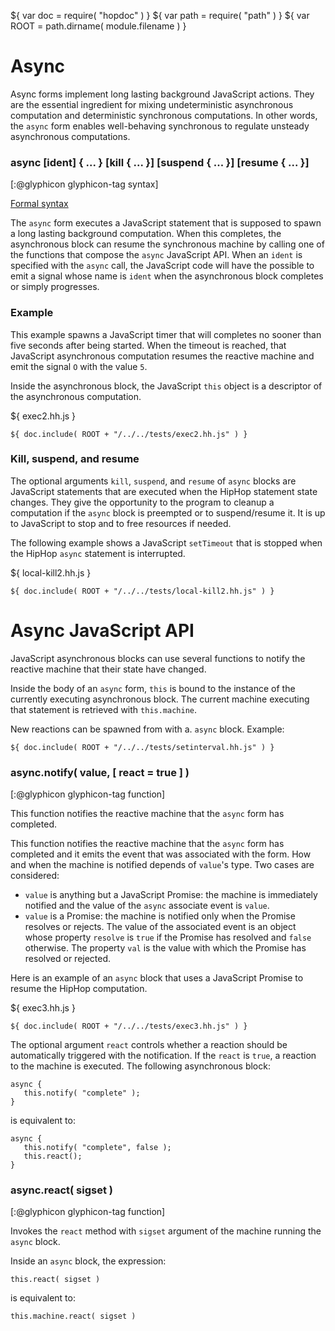 ${ var doc = require( "hopdoc" ) }
${ var path = require( "path" ) }
${ var ROOT = path.dirname( module.filename ) }

Async
=====

Async forms implement long lasting background JavaScript
actions. They are the essential ingredient for mixing undeterministic
asynchronous computation and deterministic synchronous
computations. In other words, the `async` form enables well-behaving
synchronous to regulate unsteady asynchronous computations.

### async [ident] { ... } [kill { ... }] [suspend { ... }] [resume { ... }]
[:@glyphicon glyphicon-tag syntax]

[Formal syntax](./syntax.html#HHAsync)

The `async` form executes a JavaScript statement that is supposed to
spawn a long lasting background computation. When this completes, the
asynchronous block can resume the synchronous machine by calling one of the
functions that compose the `async` JavaScript API. When an `ident` is
specified with the `async` call, the JavaScript code will have the possible
to emit a signal whose name is `ident` when the asynchronous block
completes or simply progresses.

### Example ###

This example spawns a JavaScript timer that will completes no sooner
than five seconds after being started. When the timeout is reached,
that JavaScript asynchronous computation resumes the reactive machine
and emit the signal `O` with the value `5`.

Inside the asynchronous block, the JavaScript `this` object is
a descriptor of the asynchronous computation.

${ <span class="label label-info">exec2.hh.js</span> }

```hiphop
${ doc.include( ROOT + "/../../tests/exec2.hh.js" ) }
```

### Kill, suspend, and resume ###

The optional arguments `kill`, `suspend`, and `resume` of `async`
blocks are JavaScript statements that are executed when the HipHop
statement state changes. They give the opportunity to the program to
cleanup a computation if the `async` block is preempted or to
suspend/resume it. It is up to JavaScript to stop and to free
resources if needed.

The following example shows a JavaScript `setTimeout` that is stopped
when the HipHop `async` statement is interrupted.

${ <span class="label label-info">local-kill2.hh.js</span> }

```hiphop
${ doc.include( ROOT + "/../../tests/local-kill2.hh.js" ) }
```

Async JavaScript API
====================

JavaScript asynchronous blocks can use several functions to notify
the reactive machine that their state have changed.

Inside the body of an `async` form, `this` is bound to the instance
of the currently executing asynchronous block. The current machine
executing that statement is retrieved with `this.machine`. 

New reactions can be spawned from with a. `async` block. Example:

```hiphop
${ doc.include( ROOT + "/../../tests/setinterval.hh.js" ) }
```

### async.notify( value, [ react = true ] ) ###
[:@glyphicon glyphicon-tag function]

This function notifies the reactive machine that the `async` form has
completed.

This function notifies the reactive machine that the `async` form has
completed and it emits the event that was associated with the form. How and 
when the machine is notified depends of `value`'s type. Two cases are
considered:

 * `value` is anything but a JavaScript Promise: the machine is
 immediately notified and the value of the `async` associate event is `value`.
 * `value` is a Promise: the machine is notified only when the Promise
 resolves or rejects. The value of the associated event is an object whose
 property `resolve` is `true` if the Promise has resolved and `false` otherwise.
 The property `val` is the value with which the Promise has resolved or
 rejected.
 
Here is an example of an `async` block that uses a JavaScript Promise to
resume the HipHop computation.

${ <span class="label label-info">exec3.hh.js</span> }

```hiphop
${ doc.include( ROOT + "/../../tests/exec3.hh.js" ) }
```

The optional argument `react` controls whether a reaction should be 
automatically triggered with the notification. If the `react` is `true`,
a reaction to the machine is executed. The following asynchronous block:

```hiphop
async {
   this.notify( "complete" );
}
```

is equivalent to:

```hiphop
async {
   this.notify( "complete", false );
   this.react();
}
```

### async.react( sigset ) ###
[:@glyphicon glyphicon-tag function]

Invokes the `react` method with `sigset` argument of the machine
running the `async` block.

Inside an `async` block, the expression:

```hiphop
this.react( sigset )
```

is equivalent to:

```hiphop
this.machine.react( sigset )
```


